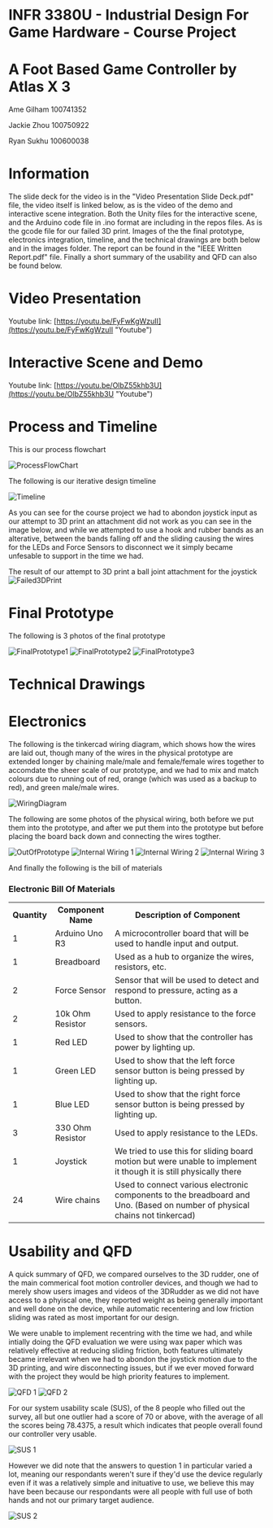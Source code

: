 # INFR 3380U - Industrial Design For Game Hardware - Course Project

# A Foot Based Game Controller by Atlas X 3

Ame Gilham 100741352

Jackie Zhou 100750922

Ryan Sukhu 100600038

# Information

The slide deck for the video is in the "Video Presentation Slide Deck.pdf" file, the video itself is linked below,
as is the video of the demo and interactive scene integration. Both the Unity files for the interactive scene, 
and the Arduino code file in .ino format are including in the repos files. As is the gcode file for our failed
3D print. Images of the the final prototype, electronics integration, timeline, and the technical drawings are 
both below and in the images folder. The report can be found in the "IEEE Written Report.pdf" file. Finally a 
short summary of the usability and QFD can also be found below.

# Video Presentation

Youtube link: [https://youtu.be/FyFwKgWzuII](https://youtu.be/FyFwKgWzuII "Youtube")

# Interactive Scene and Demo

Youtube link: [https://youtu.be/OlbZ55khb3U](https://youtu.be/OlbZ55khb3U "Youtube")

# Process and Timeline

This is our process flowchart

![ProcessFlowChart](Images/ProcessFlowchart.png)

The following is our iterative design timeline

![Timeline](Images/IterativeDesignTimeline.PNG)

As you can see for the course project we had to abondon joystick input as our attempt
to 3D print an attachment did not work as you can see in the image below, and while 
we attempted to use a hook and rubber bands as an alterative, between the bands falling
off and the sliding causing the wires for the LEDs and Force Sensors to disconnect we it
simply became unfesable to support in the time we had. 

The result of our attempt to 3D print a ball joint attachment for the joystick 
![Failed3DPrint](Images/Failed3DPrint.jpg)

# Final Prototype

The following is 3 photos of the final prototype

![FinalPrototype1](Images/FinalPrototypeImage1.jpg)
![FinalPrototype2](Images/FinalPrototypeImage2.jpg)
![FinalPrototype3](Images/FinalPrototypeImage3.jpg)

# Technical Drawings 



# Electronics

The following is the tinkercad wiring diagram, which shows how the wires are laid out, though 
many of the wires in the physical prototype are extended longer by chaining male/male and 
female/female wires together to accomdate the sheer scale of our prototype, and we had to 
mix and match colours due to running out of red, orange (which was used as a backup to red), 
and green male/male wires. 

![WiringDiagram](Images/WiringDiagram.jpg)

The following are some photos of the physical wiring, both before we put them into the 
prototype, and after we put them into the prototype but before placing the board back
down and connecting the wires togther.

![OutOfPrototype](Images/WiringOutsideOfPrototype.jpg)
![Internal Wiring 1](Images/InternalWiring1.jpg)
![Internal Wiring 2](Images/InternalWiring2.jpg)
![Internal Wiring 3](Images/InternalWiring3.jpg)

And finally the following is the bill of materials

### Electronic Bill Of Materials

<table style="margin-left: auto; margin-right: auto;">
  <tr><th>Quantity</th>           <th>Component Name</th>                       <th>Description of Component</th></tr>
  <tr><td>1</td>   		  <td>Arduino Uno R3</td>                       <td>A microcontroller board that will be used to handle input and output.</td></tr>
  <tr><td>1</td>   		  <td>Breadboard</td>       	                <td>Used as a hub to organize the wires, resistors, etc.</td></tr>
  <tr><td>2</td>   		  <td>Force Sensor</td>               		<td>Sensor that will be used to detect and respond to pressure, acting as a button.</td></tr>
  <tr><td>2</td>   		  <td>10k Ohm Resistor</td>                   	<td>Used to apply resistance to the force sensors.</td></tr>
  <tr><td>1</td>   		  <td>Red LED</td>                              <td>Used to show that the controller has power by lighting up.</td></tr>
  <tr><td>1</td>   		  <td>Green LED</td>                            <td>Used to show that the left force sensor button is being pressed by lighting up.</td></tr>
  <tr><td>1</td>   		  <td>Blue LED</td>                             <td>Used to show that the right force sensor button is being pressed by lighting up.</td></tr>
  <tr><td>3</td>   		  <td>330 Ohm Resistor</td>                   	<td>Used to apply resistance to the LEDs.</td></tr>
  <tr><td>1</td>                  <td>Joystick</td>                   		<td>We tried to use this for sliding board motion but were unable to implement it though it is still physically there</td></tr>
  <tr><td>24</td>                 <td>Wire chains</td>       			<td>Used to connect various electronic components to the breadboard and Uno. (Based on number of physical chains not tinkercad)</td></tr>
</table>

# Usability and QFD 

A quick summary of QFD, we compared ourselves to the 3D rudder, one of the main commerical
foot motion controller devices, and though we had to merely show users images and videos of 
the 3DRudder as we did not have access to a phyiscal one, they reported weight as being generally
important and well done on the device, while automatic recentering and low friction sliding was
rated as most important for our design. 

We were unable to implement recentring with the time we had, and while intially doing the QFD 
evaluation we were using wax paper which was relatively effective at reducing sliding friction,
both features ultimately became irrelevant when we had to abondon the joystick motion due to the 
3D printing, and wire disconnecting issues, but if we ever moved forward with the project they would
be high priority features to implement. 

![QFD 1](Images/QFD1.PNG)
![QFD 2](Images/QFD2.PNG)

For our system usability scale (SUS), of the 8 people who filled out the survey, all but one 
outlier had a score of 70 or above, with the average of all the scores being 78.4375, a result
which indicates that people overall found our controller very usable.

![SUS 1](Images/SUS1.PNG)

However we did note that the answers to question 1 in particular varied a lot, meaning our respondants
weren't sure if they'd use the device regularly even if it was a relatively simple and inituative to 
use, we believe this may have been because our respondants were all people with full use of both hands
and not our primary target audience.

![SUS 2](Images/SUS2.PNG)




